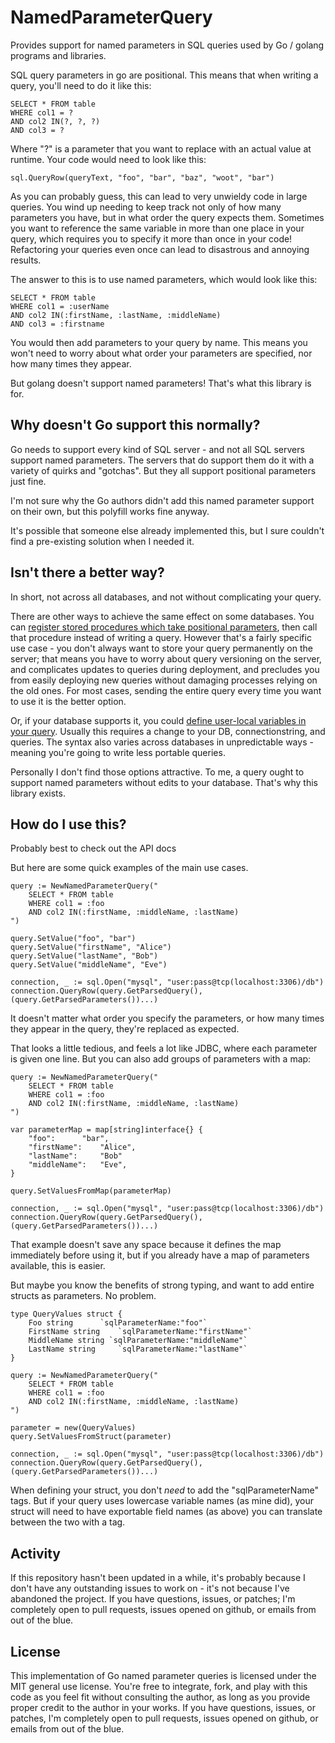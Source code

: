 NamedParameterQuery
====

Provides support for named parameters in SQL queries used by Go / golang programs and libraries.

SQL query parameters in go are positional. This means that
when writing a query, you'll need to do it like this:

	SELECT * FROM table
	WHERE col1 = ?
	AND col2 IN(?, ?, ?)
	AND col3 = ?

Where "?" is a parameter that you want to replace with an actual value at runtime.
Your code would need to look like this:

	sql.QueryRow(queryText, "foo", "bar", "baz", "woot", "bar")

As you can probably guess, this can lead to very unwieldy code in large queries.
You wind up needing to keep track not only of how many parameters you have, but in what
order the query expects them. Sometimes you want to reference the same variable in more than one place in your query, which requires you to specify it more than once in your code! Refactoring your queries even once can lead to disastrous
and annoying results.

The answer to this is to use named parameters, which would look like this:

	SELECT * FROM table
	WHERE col1 = :userName
	AND col2 IN(:firstName, :lastName, :middleName)
	AND col3 = :firstname

You would then add parameters to your query by name. This means you won't need to worry about what order your parameters are specified, nor how many times they appear.

But golang doesn't support named parameters! That's what this library is for.

Why doesn't Go support this normally?
--

Go needs to support every kind of SQL server - and not all SQL servers
support named parameters.
The servers that do support them do it with a variety of quirks and "gotchas".
But they all support positional parameters just fine.

I'm not sure why the Go authors didn't add this named parameter support
on their own, but this polyfill works fine anyway.

It's possible that someone else already implemented this, but I sure couldn't find
a pre-existing solution when I needed it.

Isn't there a better way?
--

In short, not across all databases, and not without complicating your query.

There are other ways to achieve the same effect on some databases. You can [register stored procedures which take positional parameters](http://www.mysqltutorial.org/stored-procedures-parameters.aspx), then call that procedure instead of writing a query. However that's a fairly specific use case - you don't always want to store your query permanently on the server; that means you have to worry about query versioning on the server, and complicates updates to queries during deployment, and precludes you from easily deploying new queries without damaging processes relying on the old ones. For most cases, sending the entire query every time you want to use it is the better option.

Or, if your database supports it, you could [define user-local variables in your query](http://stackoverflow.com/questions/5154246/mysql-connector-j-allow-user-variables). Usually this requires a change to your DB, connectionstring, and queries. The syntax also varies across databases in unpredictable ways - meaning you're going to write less portable queries.

Personally I don't find those options attractive. To me, a query ought to support named parameters without edits to your database. That's why this library exists.

How do I use this?
--

Probably best to check out the API docs

But here are some quick examples of the main use cases.

	query := NewNamedParameterQuery("
		SELECT * FROM table
		WHERE col1 = :foo
		AND col2 IN(:firstName, :middleName, :lastName)
	")

	query.SetValue("foo", "bar")
	query.SetValue("firstName", "Alice")
	query.SetValue("lastName", "Bob")
	query.SetValue("middleName", "Eve")

	connection, _ := sql.Open("mysql", "user:pass@tcp(localhost:3306)/db")
	connection.QueryRow(query.GetParsedQuery(), (query.GetParsedParameters())...)

It doesn't matter what order you specify the parameters, or how many times they appear in the query,
they're replaced as expected.

That looks a little tedious, and feels a lot like JDBC, where each parameter is given one line.
But you can also add groups of parameters with a map:

	query := NewNamedParameterQuery("
		SELECT * FROM table
		WHERE col1 = :foo
		AND col2 IN(:firstName, :middleName, :lastName)
	")

	var parameterMap = map[string]interface{} {
		"foo": 		"bar",
		"firstName": 	"Alice",
		"lastName": 	"Bob"
		"middleName": 	"Eve",
	}

	query.SetValuesFromMap(parameterMap)

	connection, _ := sql.Open("mysql", "user:pass@tcp(localhost:3306)/db")
	connection.QueryRow(query.GetParsedQuery(), (query.GetParsedParameters())...)

That example doesn't save any space because it defines the map immediately before using it,
but if you already have a map of parameters available, this is easier.

But maybe you know the benefits of strong typing, and want to add entire structs as parameters.
No problem.

	type QueryValues struct {
		Foo string		`sqlParameterName:"foo"`
		FirstName string 	`sqlParameterName:"firstName"`
		MiddleName string `sqlParameterName:"middleName"`
		LastName string 	`sqlParameterName:"lastName"`
	}

	query := NewNamedParameterQuery("
		SELECT * FROM table
		WHERE col1 = :foo
		AND col2 IN(:firstName, :middleName, :lastName)
	")

	parameter = new(QueryValues)
	query.SetValuesFromStruct(parameter)

	connection, _ := sql.Open("mysql", "user:pass@tcp(localhost:3306)/db")
	connection.QueryRow(query.GetParsedQuery(), (query.GetParsedParameters())...)

When defining your struct, you don't *need* to add the "sqlParameterName" tags.
But if your query uses lowercase variable names (as mine did), your struct
will need to have exportable field names (as above) you can translate between the two
with a tag.

Activity
--

If this repository hasn't been updated in a while, it's probably because I don't have any outstanding issues to work on - it's not because I've abandoned the project. If you have questions, issues, or patches; I'm completely open to pull requests, issues opened on github, or emails from out of the blue.

License
--

This implementation of Go named parameter queries is licensed under the MIT general use license. You're free to integrate, fork, and play with this code as you feel fit without consulting the author, as long as you provide proper credit to the author in your works. If you have questions, issues, or patches, I'm completely open to pull requests, issues opened on github, or emails from out of the blue.
